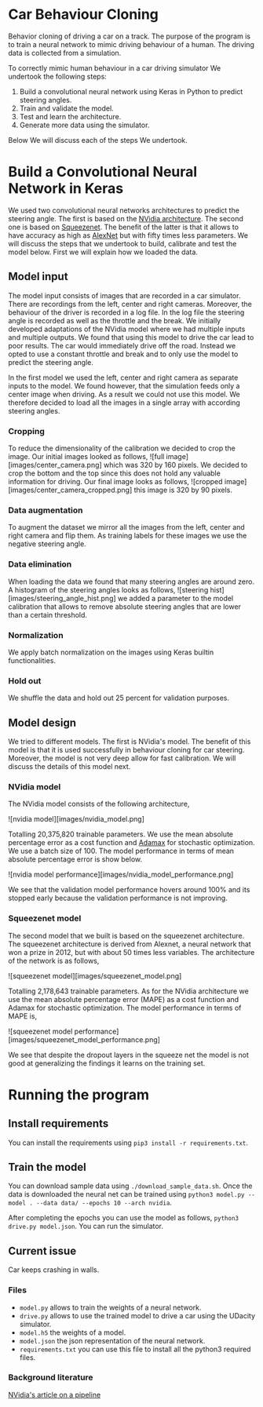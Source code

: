 # Car Behaviour Cloning
Behavior cloning of driving a car on a track. The purpose of the program is to
train a neural network to mimic driving behaviour of a human. The driving data
is collected from a simulation.

To correctly mimic human behaviour in a car driving simulator We undertook the following steps:
 1. Build a convolutional neural network using Keras in Python to predict steering angles.
 2. Train and validate the model.
 3. Test and learn the architecture.
 4. Generate more data using the simulator.

Below We will discuss each of the steps We undertook.

# Build a Convolutional Neural Network in Keras
We used two convolutional neural networks architectures to predict the steering
angle. The first is based on the [NVidia architecture](http://images.nvidia.com/content/tegra/automotive/images/2016/solutions/pdf/end-to-end-dl-using-px.pdf).
The second one is based on [Squeezenet](https://arxiv.org/abs/1602.07360). The
benefit of the latter is that it allows to have accuracy as high as
[AlexNet](http://vision.stanford.edu/teaching/cs231b_spring1415/slides/alexnet_tugce_kyunghee.pdf)
but with fifty times less parameters. We will discuss the steps that we
undertook to build, calibrate and test the model below. First we will explain
how we loaded the data.

## Model input
The model input consists of images that are recorded in a car simulator. There
are recordings from the left, center and right cameras. Moreover, the behaviour
of the driver is recorded in a log file. In the log file the steering angle is
recorded as well as the throttle and the break. We initially developed
adaptations of the NVidia model where we had multiple inputs and multiple
outputs. We found that using this model to drive the car lead to poor results.
The car would immediately drive off the road. Instead we opted to use a constant
throttle and break and to only use the model to predict the steering angle.

In the first model we used the left, center and right camera as separate inputs
to the model. We found however, that the simulation feeds only a center image
when driving. As a result we could not use this model. We therefore decided to
load all the images in a single array with according steering angles.

### Cropping
To reduce the dimensionality of the calibration we decided to crop the image.
Our initial images looked as follows,
![full image][images/center_camera.png]
which was 320 by 160 pixels. We decided to crop the bottom and the top since
this does not hold any valuable information for driving. Our final image looks
as follows,
![cropped image][images/center_camera_cropped.png]
this image is 320 by 90 pixels.

### Data augmentation
To augment the dataset we mirror all the images from the left, center and right
camera and flip them. As training labels for these images we use the negative
steering angle.

### Data elimination
When loading the data we found that many steering angles are around zero. A
histogram of the steering angles looks as follows,
![steering hist][images/steering_angle_hist.png]
we added a parameter to the model calibration that allows to remove absolute
steering angles that are lower than a certain threshold.

### Normalization
We apply batch normalization on the images using Keras builtin functionalities.

### Hold out
We shuffle the data and hold out 25 percent for validation purposes.

## Model design
We tried to different models. The first is NVidia's model. The benefit of this
model is that it is used successfully in behaviour cloning for car steering.
Moreover, the model is not very deep allow for fast calibration. We will discuss
the details of this model next.

### NVidia model
The NVidia model consists of the following architecture,

![nvidia model][images/nvidia_model.png]

Totalling 20,375,820 trainable parameters. We use the mean absolute percentage
error as a cost function and [Adamax](https://arxiv.org/pdf/1412.6980.pdf) for
stochastic optimization. We use a batch size of 100. The model performance in
terms of mean absolute percentage error is show below.

![nvidia model performance][images/nvidia_model_performance.png]

We see that the validation model performance hovers around 100% and its stopped
early because the validation performance is not improving.

### Squeezenet model
The second model that we built is based on the squeezenet architecture. The
squeezenet architecture is derived from Alexnet, a neural network that won a
prize in 2012, but with about 50 times less variables. The architecture of the
network is as follows,

![squeezenet model][images/squeezenet_model.png]

Totalling 2,178,643 trainable parameters. As for the NVidia architecture we use
the mean absolute percentage error (MAPE) as a cost function and Adamax for stochastic
optimization. The model performance in terms of MAPE is,

![squeezenet model performance][images/squeezenet_model_performance.png]

We see that despite the dropout layers in the squeeze net the model is not good
at generalizing the findings it learns on the training set.

# Running the program

## Install requirements
You can install the requirements using `pip3 install -r requirements.txt`.

## Train the model
You can download sample data using `./download_sample_data.sh`. Once the data is downloaded the neural net can be trained using
`python3 model.py --model . --data data/ --epochs 10 --arch nvidia`.

After completing the epochs you can use the model as follows, `python3 drive.py model.json`. You can run the simulator.

## Current issue
Car keeps crashing in walls.

### Files
* `model.py` allows to train the weights of a neural network.
* `drive.py` allows to use the trained model to drive a car using the UDacity simulator.
* `model.h5` the weights of a model.
* `model.json` the json representation of the neural network.
* `requirements.txt` you can use this file to install all the python3 required files.

### Background literature
[NVidia's article on a pipeline]()
